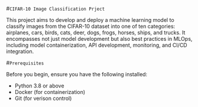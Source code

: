 #`CIFAR-10 Image Classification Prject`

This project aims to develop and deploy a machine learning model to classify images from the CIFAR-10 dataset into one of ten categories: airplanes, cars, birds, cats, deer, dogs, frogs, horses, ships, and trucks. It encompasses not just model development but also best practices in MLOps, including model containerization, API development, monitoring, and CI/CD integration.

#`Prerequisites`

Before you begin, ensure you have the following installed:

- Python 3.8 or above
- Docker (for containerization)
- Git (for verison control)